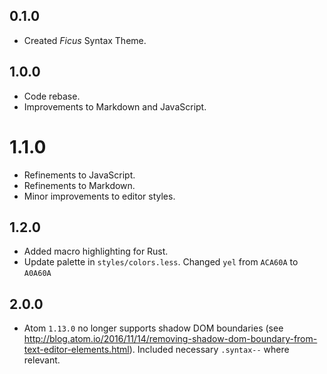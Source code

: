 ## 0.1.0
- Created *Ficus* Syntax Theme.

## 1.0.0
- Code rebase.
- Improvements to Markdown and JavaScript.

# 1.1.0
- Refinements to JavaScript.
- Refinements to Markdown.
- Minor improvements to editor styles.

## 1.2.0
- Added macro highlighting for Rust.
- Update palette in `styles/colors.less`. Changed `yel` from `ACA60A` to `A0A60A`

## 2.0.0
- Atom `1.13.0` no longer supports shadow DOM boundaries (see http://blog.atom.io/2016/11/14/removing-shadow-dom-boundary-from-text-editor-elements.html). Included necessary `.syntax--` where relevant.
